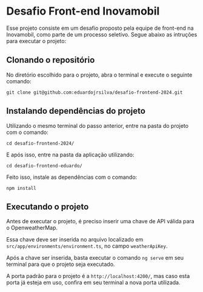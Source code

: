 # Desafio Front-end Inovamobil

Esse projeto consiste em um desafio proposto pela equipe de front-end na Inovamobil, como parte de um processo seletivo. Segue abaixo as intruções para executar o projeto:

## Clonando o repositório

No diretório escolhido para o projeto, abra o terminal e execute o seguinte comando:

`git clone git@github.com:eduardojrsilva/desafio-frontend-2024.git`

## Instalando dependências do projeto

Utilizando o mesmo terminal do passo anterior, entre na pasta do projeto com o comando:

`cd desafio-frontend-2024/`

E após isso, entre na pasta da aplicação utilizando:

`cd desafio-frontend-eduardo/`

Feito isso, instale as dependências com o comando:

`npm install`

## Executando o projeto

Antes de executar o projeto, é preciso inserir uma chave de API válida para o OpenweatherMap.

Essa chave deve ser inserida no arquivo localizado em `src/app/environments/environment.ts`, no campo `weatherApiKey`.

Após a chave ser inserida, basta executar o comando `ng serve` em seu terminal para que o projeto seja executado.

A porta padrão para o projeto é a `http://localhost:4200/`, mas caso esta porta já esteja em uso, confira em seu terminal a nova porta utilizada.
